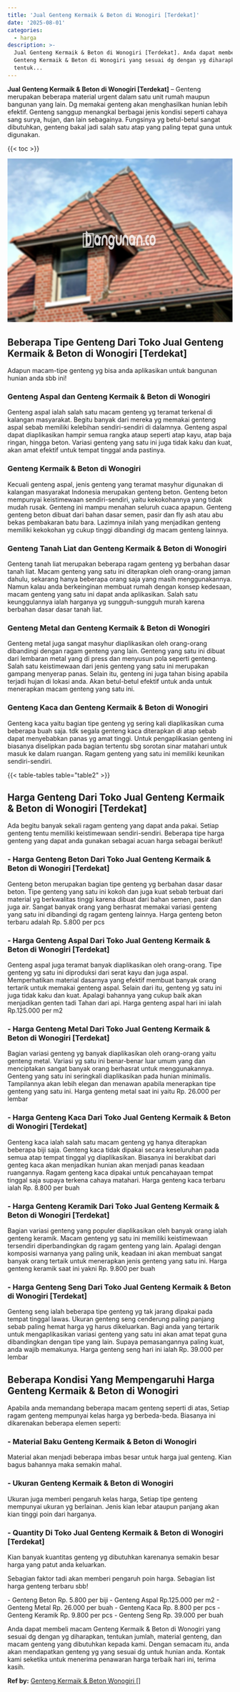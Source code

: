```yaml
---
title: 'Jual Genteng Kermaik & Beton di Wonogiri [Terdekat]'
date: '2025-08-01'
categories:
  - harga
description: >-
  Jual Genteng Kermaik & Beton di Wonogiri [Terdekat]. Anda dapat membeli macam
  Genteng Kermaik & Beton di Wonogiri yang sesuai dg dengan yg diharapkan,
  tentuk...
---
```


**Jual Genteng Kermaik & Beton di Wonogiri \[Terdekat\]** – Genteng merupakan beberapa material urgent dalam satu unit rumah maupun bangunan yang lain. Dg memakai genteng akan menghasilkan hunian lebih efektif. Genteng sanggup menangkal berbagai jenis kondisi seperti cahaya sang surya, hujan, dan lain sebagainya. Fungsinya yg betul-betul sangat dibutuhkan, genteng bakal jadi salah satu atap yang paling tepat guna untuk digunakan.

{{< toc >}}

![Jual Genteng Kermaik & Beton di Wonogiri [Terdekat]](/images/genteng-minimalis-murah23.png)

## Beberapa Tipe Genteng Dari Toko Jual Genteng Kermaik & Beton di Wonogiri \[Terdekat\]

Adapun macam-tipe genteng yg bisa anda aplikasikan untuk bangunan hunian anda sbb ini!

### Genteng Aspal dan Genteng Kermaik & Beton di Wonogiri

Genteng aspal ialah salah satu macam genteng yg teramat terkenal di kalangan masyarakat. Begitu banyak dari mereka yg memakai genteng aspal sebab memiliki kelebihan sendiri-sendiri di dalamnya. Genteng aspal dapat diaplikasikan hampir semua rangka ataup seperti atap kayu, atap baja ringan, hingga beton. Variasi genteng yang satu ini juga tidak kaku dan kuat, akan amat efektif untuk tempat tinggal anda pastinya.

### Genteng Kermaik & Beton di Wonogiri

Kecuali genteng aspal, jenis genteng yang teramat masyhur digunakan di kalangan masyarakat Indonesia merupakan genteng beton. Genteng beton mempunyai keistimewaan sendiri-sendiri, yaitu kekokohannya yang tidak mudah rusak. Genteng ini mampu menahan seluruh cuaca apapun. Genteng genteng beton dibuat dari bahan dasar semen, pasir dan fly ash atau abu bekas pembakaran batu bara. Lazimnya inilah yang menjadikan genteng memiliki kekokohan yg cukup tinggi dibandingi dg macam genteng lainnya.

### Genteng Tanah Liat dan Genteng Kermaik & Beton di Wonogiri

Genteng tanah liat merupakan beberapa ragam genteng yg berbahan dasar tanah liat. Macam genteng yang satu ini diterapkan oleh orang-orang jaman dahulu, sekarang hanya beberapa orang saja yang masih menggunakannya. Namun kalau anda berkeinginan membuat rumah dengan konsep kedesaan, macam genteng yang satu ini dapat anda aplikasikan. Salah satu keunggulannya ialah harganya yg sungguh-sungguh murah karena berbahan dasar dasar tanah liat.

### Genteng Metal dan Genteng Kermaik & Beton di Wonogiri

Genteng metal juga sangat masyhur diaplikasikan oleh orang-orang dibandingi dengan ragam genteng yang lain. Genteng yang satu ini dibuat dari lembaran metal yang di press dan menyusun pola seperti genteng. Salah satu keistimewaan dari jenis genteng yang satu ini merupakan gampang menyerap panas. Selain itu, genteng ini juga tahan bising apabila terjadi hujan di lokasi anda. Akan betul-betul efektif untuk anda untuk menerapkan macam genteng yang satu ini.

### Genteng Kaca dan Genteng Kermaik & Beton di Wonogiri

Genteng kaca yaitu bagian tipe genteng yg sering kali diaplikasikan cuma beberapa buah saja. tdk segala genteng kaca diterapkan di atap sebab dapat menyebabkan panas yg amat tinggi. Untuk pengaplikasian genteng ini biasanya diselipkan pada bagian tertentu sbg sorotan sinar matahari untuk masuk ke dalam ruangan. Ragam genteng yang satu ini memiliki keunikan sendiri-sendiri.

{{< table-tables table="table2" >}}

## Harga Genteng Dari Toko Jual Genteng Kermaik & Beton di Wonogiri \[Terdekat\]

Ada begitu banyak sekali ragam genteng yang dapat anda pakai. Setiap genteng tentu memiliki keistimewaan sendiri-sendiri. Beberapa tipe harga genteng yang dapat anda gunakan sebagai acuan harga sebagai berikut!

### \- Harga Genteng Beton Dari Toko Jual Genteng Kermaik & Beton di Wonogiri \[Terdekat\]

Genteng beton merupakan bagian tipe genteng yg berbahan dasar dasar beton. Tipe genteng yang satu ini kokoh dan juga kuat sebab terbuat dari material yg berkwalitas tinggi karena dibuat dari bahan semen, pasir dan juga air. Sangat banyak orang yang berhasrat memakai variasi genteng yang satu ini dibandingi dg ragam genteng lainnya. Harga genteng beton terbaru adalah Rp. 5.800 per pcs

### \- Harga Genteng Aspal Dari Toko Jual Genteng Kermaik & Beton di Wonogiri \[Terdekat\]

Genteng aspal juga teramat banyak diaplikasikan oleh orang-orang. Tipe genteng yg satu ini diproduksi dari serat kayu dan juga aspal. Memperhatikan material dasarnya yang efektif membuat banyak orang tertarik untuk memakai genteng aspal. Selain dari itu, genteng yg satu ini juga tidak kaku dan kuat. Apalagi bahannya yang cukup baik akan menjadikan genten tadi Tahan dari api. Harga genteng aspal hari ini ialah Rp.125.000 per m2

### \- Harga Genteng Metal Dari Toko Jual Genteng Kermaik & Beton di Wonogiri \[Terdekat\]

Bagian variasi genteng yg banyak diaplikasikan oleh orang-orang yaitu genteng metal. Variasi yg satu ini benar-benar luar umum yang dan menciptakan sangat banyak orang berhasrat untuk menggunakannya. Genteng yang satu ini seringkali diaplikasikan pada hunian minimalis. Tampilannya akan lebih elegan dan menawan apabila menerapkan tipe genteng yang satu ini. Harga genteng metal saat ini yaitu Rp. 26.000 per lembar

### \- Harga Genteng Kaca Dari Toko Jual Genteng Kermaik & Beton di Wonogiri \[Terdekat\]

Genteng kaca ialah salah satu macam genteng yg hanya diterapkan beberapa biji saja. Genteng kaca tidak dipakai secara keseluruhan pada semua atap tempat tinggal yg diaplikasikan. Biasanya ini berakibat dari genteg kaca akan menjadikan hunian akan menjadi panas keadaan ruangannya. Ragam genteng kaca dipakai untuk pencahayaan tempat tinggal saja supaya terkena cahaya matahari. Harga genteng kaca terbaru ialah Rp. 8.800 per buah

### \- Harga Genteng Keramik Dari Toko Jual Genteng Kermaik & Beton di Wonogiri \[Terdekat\]

Bagian variasi genteng yang populer diaplikasikan oleh banyak orang ialah genteng keramik. Macam genteng yg satu ini memiliki keistimewaan tersendiri diperbandingkan dg ragam genteng yang lain. Apalagi dengan komposisi warnanya yang paling unik, keadaan ini akan membuat sangat banyak orang tertaik untuk menerapkan jenis genteng yang satu ini. Harga genteng keramik saat ini yakni Rp. 9.800 per buah

### \- Harga Genteng Seng Dari Toko Jual Genteng Kermaik & Beton di Wonogiri \[Terdekat\]

Genteng seng ialah beberapa tipe genteng yg tak jarang dipakai pada tempat tinggal lawas. Ukuran genteng seng cenderung paling panjang sebab paling hemat harga yg harus dikeluarkan. Bagi anda yang tertarik untuk mengaplikasikan variasi genteng yang satu ini akan amat tepat guna dibandingkan dengan tipe yang lain. Supaya pemasangannya paling kuat, anda wajib memakunya. Harga genteng seng hari ini ialah Rp. 39.000 per lembar

## Beberapa Kondisi Yang Mempengaruhi Harga Genteng Kermaik & Beton di Wonogiri

Apabila anda memandang beberapa macam genteng seperti di atas, Setiap ragam genteng mempunyai kelas harga yg berbeda-beda. Biasanya ini dikarenakan beberapa elemen seperti:

### \- Material Baku Genteng Kermaik & Beton di Wonogiri

Material akan menjadi beberapa imbas besar untuk harga jual genteng. Kian bagus bahannya maka semakin mahal.

### \- Ukuran Genteng Kermaik & Beton di Wonogiri

Ukuran juga memberi pengaruh kelas harga, Setiap tipe genteng mempunyai ukuran yg berlainan. Jenis kian lebar ataupun panjang akan kian tinggi poin dari harganya.

### \- Quantity Di Toko Jual Genteng Kermaik & Beton di Wonogiri \[Terdekat\]

Kian banyak kuantitas genteng yg dibutuhkan karenanya semakin besar harga yang patut anda keluarkan.

Sebagian faktor tadi akan memberi pengaruh poin harga. Sebagian list harga genteng terbaru sbb!

\- Genteng Beton Rp. 5.800 per biji - Genteng Aspal Rp.125.000 per m2 - Genteng Metal Rp. 26.000 per buah - Genteng Kaca Rp. 8.800 per pcs - Genteng Keramik Rp. 9.800 per pcs - Genteng Seng Rp. 39.000 per buah

Anda dapat membeli macam Genteng Kermaik & Beton di Wonogiri yang sesuai dg dengan yg diharapkan, tentukan jumlah, material genteng, dan macam genteng yang dibutuhkan kepada kami. Dengan semacam itu, anda akan mendapatkan genteng yg yang sesuai dg untuk hunian anda. Kontak kami seketika untuk menerima penawaran harga terbaik hari ini, terima kasih.

**Ref by:**  [Genteng Kermaik & Beton  Wonogiri []](https://id.wikipedia.org/wiki/Genteng)

